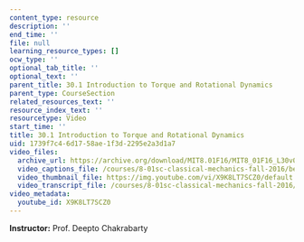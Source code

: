 ```yaml
---
content_type: resource
description: ''
end_time: ''
file: null
learning_resource_types: []
ocw_type: ''
optional_tab_title: ''
optional_text: ''
parent_title: 30.1 Introduction to Torque and Rotational Dynamics
parent_type: CourseSection
related_resources_text: ''
resource_index_text: ''
resourcetype: Video
start_time: ''
title: 30.1 Introduction to Torque and Rotational Dynamics
uid: 1739f7c4-6d17-58ae-1f3d-2295e2a3d1a7
video_files:
  archive_url: https://archive.org/download/MIT8.01F16/MIT8_01F16_L30v01_360p.mp4
  video_captions_file: /courses/8-01sc-classical-mechanics-fall-2016/be5a57ef46d95815ae4dc958c77024ef_X9K8LT7SCZ0.vtt
  video_thumbnail_file: https://img.youtube.com/vi/X9K8LT7SCZ0/default.jpg
  video_transcript_file: /courses/8-01sc-classical-mechanics-fall-2016/f50ece7a5a7980dc9d24fe8376a9978c_X9K8LT7SCZ0.pdf
video_metadata:
  youtube_id: X9K8LT7SCZ0
---
```


**Instructor:** Prof. Deepto Chakrabarty

